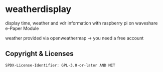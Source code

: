 # weatherdisplay
display time, weather and vdr information with raspberry pi on waveshare e-Paper Module

weather provided via openweathermap -> you need a free account

## Copyright & Licenses

`SPDX-License-Identifier: GPL-3.0-or-later AND MIT`
